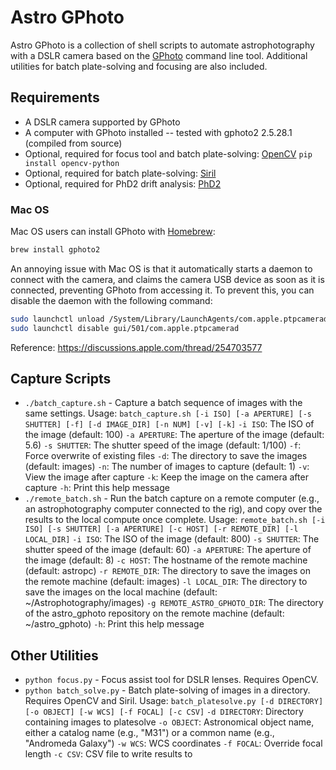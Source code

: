 # Astro GPhoto

Astro GPhoto is a collection of shell scripts to automate astrophotography with
a DSLR camera based on the [GPhoto](http://www.gphoto.org/) command line
tool. Additional utilities for batch plate-solving and focusing are also
included.

## Requirements

* A DSLR camera supported by GPhoto
* A computer with GPhoto installed -- tested with gphoto2 2.5.28.1 (compiled
  from source)
* Optional, required for focus tool and batch plate-solving: [OpenCV](https://opencv.org/) `pip install opencv-python`
* Optional, required for batch plate-solving: [Siril](https://siril.org/)
* Optional, required for PhD2 drift analysis: [PhD2](https://openphdguiding.org/)

### Mac OS

Mac OS users can install GPhoto with [Homebrew](https://brew.sh/):

```bash
brew install gphoto2
```
An annoying issue with Mac OS is that it automatically starts a daemon to
connect with the camera, and claims the camera USB device as soon as it is
connected, preventing GPhoto from accessing it. To prevent this, you can
disable the daemon with the following command:

```bash
sudo launchctl unload /System/Library/LaunchAgents/com.apple.ptpcamerad.plist
sudo launchctl disable gui/501/com.apple.ptpcamerad
```

Reference: https://discussions.apple.com/thread/254703577

## Capture Scripts

* `./batch_capture.sh` - Capture a batch sequence of images with the same settings.
    Usage: `batch_capture.sh [-i ISO] [-a APERTURE] [-s SHUTTER] [-f] [-d IMAGE_DIR] [-n NUM] [-v] [-k]`
    `-i ISO`: The ISO of the image (default: 100)
    `-a APERTURE`: The aperture of the image (default: 5.6)
    `-s SHUTTER`: The shutter speed of the image (default: 1/100)
    `-f`: Force overwrite of existing files
    `-d`: The directory to save the images (default: images)
    `-n`: The number of images to capture (default: 1)
    `-v`: View the image after capture
    `-k`: Keep the image on the camera after capture
    `-h`: Print this help message
* `./remote_batch.sh` - Run the batch capture on a remote computer (e.g., an astrophotography computer connected to the rig), and copy over the results to the local compute once complete.
    Usage: `remote_batch.sh [-i ISO] [-s SHUTTER] [-a APERTURE] [-c HOST] [-r REMOTE_DIR] [-l LOCAL_DIR]`
    `-i ISO`: The ISO of the image (default: 800)
    `-s SHUTTER`: The shutter speed of the image (default: 60)
    `-a APERTURE`: The aperture of the image (default: 8)
    `-c HOST`: The hostname of the remote machine (default: astropc)
    `-r REMOTE_DIR`: The directory to save the images on the remote machine (default: images)
    `-l LOCAL_DIR`: The directory to save the images on the local machine (default: ~/Astrophotography/images)
    `-g REMOTE_ASTRO_GPHOTO_DIR`: The directory of the astro_gphoto repository on the remote machine (default: ~/astro_gphoto)
    `-h`: Print this help message


## Other Utilities

* `python focus.py` - Focus assist tool for DSLR lenses. Requires OpenCV.
* `python batch_solve.py` - Batch plate-solving of images in a directory. Requires OpenCV and Siril.
   Usage: `batch_platesolve.py [-d DIRECTORY] [-o OBJECT] [-w WCS] [-f FOCAL] [-c CSV]`
  `-d DIRECTORY`: Directory containing images to platesolve
  `-o OBJECT`: Astronomical object name, either a catalog name (e.g., "M31") or a common name (e.g., "Andromeda Galaxy")
  `-w WCS`: WCS coordinates
  `-f FOCAL`: Override focal length
  `-c CSV`: CSV file to write results to
